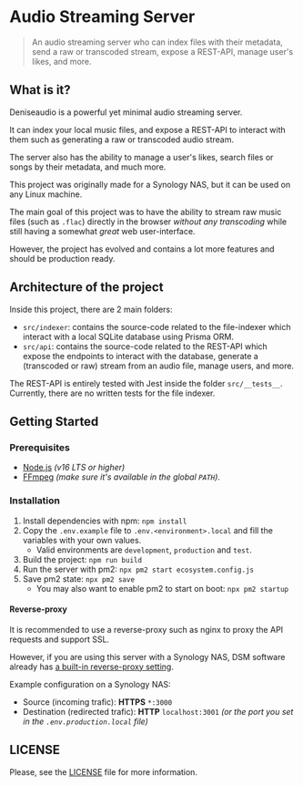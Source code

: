 # Audio Streaming Server

> An audio streaming server who can index files with their metadata, send a raw or transcoded stream, expose a REST-API, manage user's likes, and more.

## What is it?

Deniseaudio is a powerful yet minimal audio streaming server.

It can index your local music files, and expose a REST-API to interact with them such as generating a raw or transcoded audio stream.

The server also has the ability to manage a user's likes, search files or songs by their metadata, and much more.

This project was originally made for a Synology NAS, but it can be used on any Linux machine.

The main goal of this project was to have the ability to stream raw music files (such as `.flac`) directly in the browser _without any transcoding_ while still having a somewhat _great_ web user-interface.

However, the project has evolved and contains a lot more features and should be production ready.

## Architecture of the project

Inside this project, there are 2 main folders:

- `src/indexer`: contains the source-code related to the file-indexer which interact with a local SQLite database using Prisma ORM.
- `src/api`: contains the source-code related to the REST-API which expose the endpoints to interact with the database, generate a (transcoded or raw) stream from an audio file, manage users, and more.

The REST-API is entirely tested with Jest inside the folder `src/__tests__`. Currently, there are no written tests for the file indexer.

## Getting Started

### Prerequisites

- [Node.js](https://nodejs.org/en/) _(v16 LTS or higher)_
- [FFmpeg](https://ffmpeg.org/) _(make sure it's available in the global `PATH`)_.

### Installation

1. Install dependencies with npm: `npm install`
2. Copy the `.env.example` file to `.env.<environment>.local` and fill the variables with your own values.
   - Valid environments are `development`, `production` and `test`.
3. Build the project: `npm run build`
4. Run the server with pm2: `npx pm2 start ecosystem.config.js`
5. Save pm2 state: `npx pm2 save`
   - You may also want to enable pm2 to start on boot: `npx pm2 startup`

#### Reverse-proxy

It is recommended to use a reverse-proxy such as nginx to proxy the API requests and support SSL.

However, if you are using this server with a Synology NAS, DSM software already has [a built-in reverse-proxy setting](https://kb.synology.com/en-us/DSM/help/DSM/AdminCenter/application_appportalias?version=6).

Example configuration on a Synology NAS:

- Source (incoming trafic): **HTTPS** `*:3000`
- Destination (redirected trafic): **HTTP** `localhost:3001` _(or the port you set in the `.env.production.local` file)_

## LICENSE

Please, see the [LICENSE](LICENSE) file for more information.
